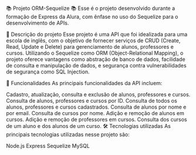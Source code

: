 📚 Projeto ORM-Sequelize 📚
Esse é o projeto desenvolvido durante a formação de Express da Alura, com ênfase no uso do Sequelize para o desenvolvimento de APIs.

📝 Descrição do projeto
Esse projeto é uma API que foi idealizada para uma escola de inglês, com o objetivo de fornecer serviços de CRUD (Create, Read, Update e Delete) para gerenciamento de alunos, professores e cursos. Utilizando o Sequelize como ORM (Object-Relational Mapping), o projeto oferece vantagens como abstração de banco de dados, facilidade de consulta e manipulação de dados, e segurança contra vulnerabilidades de segurança como SQL Injection.

🚀 Funcionalidades
As principais funcionalidades da API incluem:

Cadastro, atualização, consulta e exclusão de alunos, professores e cursos.
Consulta de alunos, professores e cursos por ID.
Consulta de todos os alunos, professores e cursos cadastrados.
Consulta de alunos por nome e por email.
Consulta de cursos por nome.
Adição e remoção de alunos em cursos.
Adição e remoção de professores em cursos.
Consulta dos cursos de um aluno e dos alunos de um curso.
🛠️ Tecnologias utilizadas
As principais tecnologias utilizadas nesse projeto são:

Node.js
Express
Sequelize
MySQL
